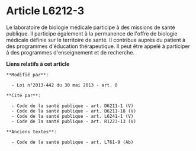 # Article L6212-3

Le laboratoire de biologie médicale participe à des missions de santé publique. Il participe également à la permanence de
l'offre de biologie médicale définie sur le territoire de santé. Il contribue auprès du patient à des programmes d'éducation
thérapeutique. Il peut être appelé à participer à des programmes d'enseignement et de recherche.

**Liens relatifs à cet article**

	**Modifié par**:

	  - Loi n°2013-442 du 30 mai 2013 - art. 8

	**Cité par**:

	  - Code de la santé publique - art. D6211-1 (V)
	  - Code de la santé publique - art. D6211-18 (V)
	  - Code de la santé publique - art. L6241-1 (V)
	  - Code de la santé publique - art. R1223-13 (V)

	**Anciens textes**:

	  - Code de la santé publique - art. L761-9 (Ab)
